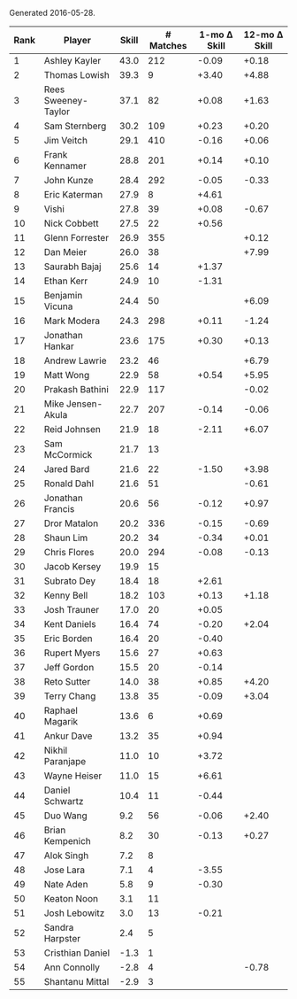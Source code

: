 Generated 2016-05-28.

| Rank | Player              | Skill | # Matches | 1-mo Δ Skill | 12-mo Δ Skill |
|------|---------------------|-------|-----------|--------------|---------------|
|    1 | Ashley Kayler       |  43.0 |       212 |        -0.09 |         +0.18 |
|    2 | Thomas Lowish       |  39.3 |         9 |        +3.40 |         +4.88 |
|    3 | Rees Sweeney-Taylor |  37.1 |        82 |        +0.08 |         +1.63 |
|    4 | Sam Sternberg       |  30.2 |       109 |        +0.23 |         +0.20 |
|    5 | Jim Veitch          |  29.1 |       410 |        -0.16 |         +0.06 |
|    6 | Frank Kennamer      |  28.8 |       201 |        +0.14 |         +0.10 |
|    7 | John Kunze          |  28.4 |       292 |        -0.05 |         -0.33 |
|    8 | Eric Katerman       |  27.9 |         8 |        +4.61 |               |
|    9 | Vishi               |  27.8 |        39 |        +0.08 |         -0.67 |
|   10 | Nick Cobbett        |  27.5 |        22 |        +0.56 |               |
|   11 | Glenn Forrester     |  26.9 |       355 |              |         +0.12 |
|   12 | Dan Meier           |  26.0 |        38 |              |         +7.99 |
|   13 | Saurabh Bajaj       |  25.6 |        14 |        +1.37 |               |
|   14 | Ethan Kerr          |  24.9 |        10 |        -1.31 |               |
|   15 | Benjamin Vicuna     |  24.4 |        50 |              |         +6.09 |
|   16 | Mark Modera         |  24.3 |       298 |        +0.11 |         -1.24 |
|   17 | Jonathan Hankar     |  23.6 |       175 |        +0.30 |         +0.13 |
|   18 | Andrew Lawrie       |  23.2 |        46 |              |         +6.79 |
|   19 | Matt Wong           |  22.9 |        58 |        +0.54 |         +5.95 |
|   20 | Prakash Bathini     |  22.9 |       117 |              |         -0.02 |
|   21 | Mike Jensen-Akula   |  22.7 |       207 |        -0.14 |         -0.06 |
|   22 | Reid Johnsen        |  21.9 |        18 |        -2.11 |         +6.07 |
|   23 | Sam McCormick       |  21.7 |        13 |              |               |
|   24 | Jared Bard          |  21.6 |        22 |        -1.50 |         +3.98 |
|   25 | Ronald Dahl         |  21.6 |        51 |              |         -0.61 |
|   26 | Jonathan Francis    |  20.6 |        56 |        -0.12 |         +0.97 |
|   27 | Dror Matalon        |  20.2 |       336 |        -0.15 |         -0.69 |
|   28 | Shaun Lim           |  20.2 |        34 |        -0.34 |         +0.01 |
|   29 | Chris Flores        |  20.0 |       294 |        -0.08 |         -0.13 |
|   30 | Jacob Kersey        |  19.9 |        15 |              |               |
|   31 | Subrato Dey         |  18.4 |        18 |        +2.61 |               |
|   32 | Kenny Bell          |  18.2 |       103 |        +0.13 |         +1.18 |
|   33 | Josh Trauner        |  17.0 |        20 |        +0.05 |               |
|   34 | Kent Daniels        |  16.4 |        74 |        -0.20 |         +2.04 |
|   35 | Eric Borden         |  16.4 |        20 |        -0.40 |               |
|   36 | Rupert Myers        |  15.6 |        27 |        +0.63 |               |
|   37 | Jeff Gordon         |  15.5 |        20 |        -0.14 |               |
|   38 | Reto Sutter         |  14.0 |        38 |        +0.85 |         +4.20 |
|   39 | Terry Chang         |  13.8 |        35 |        -0.09 |         +3.04 |
|   40 | Raphael Magarik     |  13.6 |         6 |        +0.69 |               |
|   41 | Ankur Dave          |  13.2 |        35 |        +0.94 |               |
|   42 | Nikhil Paranjape    |  11.0 |        10 |        +3.72 |               |
|   43 | Wayne Heiser        |  11.0 |        15 |        +6.61 |               |
|   44 | Daniel Schwartz     |  10.4 |        11 |        -0.44 |               |
|   45 | Duo Wang            |   9.2 |        56 |        -0.06 |         +2.40 |
|   46 | Brian Kempenich     |   8.2 |        30 |        -0.13 |         +0.27 |
|   47 | Alok Singh          |   7.2 |         8 |              |               |
|   48 | Jose Lara           |   7.1 |         4 |        -3.55 |               |
|   49 | Nate Aden           |   5.8 |         9 |        -0.30 |               |
|   50 | Keaton Noon         |   3.1 |        11 |              |               |
|   51 | Josh Lebowitz       |   3.0 |        13 |        -0.21 |               |
|   52 | Sandra Harpster     |   2.4 |         5 |              |               |
|   53 | Cristhian Daniel    |  -1.3 |         1 |              |               |
|   54 | Ann Connolly        |  -2.8 |         4 |              |         -0.78 |
|   55 | Shantanu Mittal     |  -2.9 |         3 |              |               |